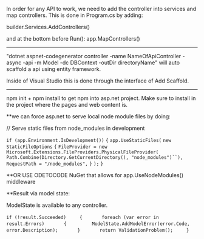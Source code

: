 In order for any API to work, we need to add the controller into services and map controllers. This is done in Program.cs by adding:

builder.Services.AddControllers()

and at the bottom before Run(): app.MapControllers()

----------------------------

"dotnet aspnet-codegenerator controller -name NameOfApiController -async -api -m Model -dc DBContext -outDir directoryName" will auto scaffold a api using entity framework.

Inside of Visual Studio this is done through the interface of Add Scaffold. 


----------------------------------

npm init + npm install to get npm into asp.net project. Make sure to install in the project where the pages and web content is.

**we can force asp.net to serve local node module files by doing: 

// Serve static files from node_modules in development

`if (app.Environment.IsDevelopment())`
`{`
	`app.UseStaticFiles(`
		`new StaticFileOptions`
			`{`
				`FileProvider = new Microsoft.Extensions.FileProviders.PhysicalFileProvider(` `Path.Combine(Directory.GetCurrentDirectory(), "node_modules")``),`
			`RequestPath = "/node_modules",`
			`}`
	`);`
`}`

**OR USE ODETOCODE NuGet that allows for app.UseNodeModules() middleware


**Result via model state:

ModelState is available to any controller. 

`if (!result.Succeeded)`
        `{`
            `foreach (var error in result.Errors)`
            `{`
                `ModelState.AddModelError(error.Code, error.Description);`
            `}`
            `return ValidationProblem();`
        `}`


